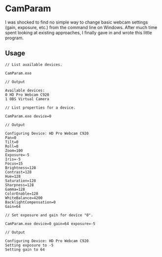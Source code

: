 # CamParam

I was shocked to find no simple way to change basic webcam settings (gain, exposure, etc.) from the command line on Windows. After much time spent looking at existing approaches, I finally gave in and wrote this little program.

## Usage

```
// List available devices.

CamParam.exe              

// Output

Available devices:
0 HD Pro Webcam C920     
1 OBS Virtual Camera
```

```
// List properties for a device.

CamParam.exe device=0

// Output

Configuring Device: HD Pro Webcam C920
Pan=0
Tilt=0
Roll=0
Zoom=100
Exposure=-5
Iris=-5
Focus=15
Brightness=128
Contrast=128
Hue=128
Saturation=128
Sharpness=128
Gamma=128
ColorEnable=128
WhiteBalance=4200
BacklightCompensation=0
Gain=64
```

```
// Set exposure and gain for device "0".

CamParam.exe device=0 gain=64 exposure=-5  

// Output

Configuring Device: HD Pro Webcam C920
Setting exposure to -5
Setting gain to 64
```
